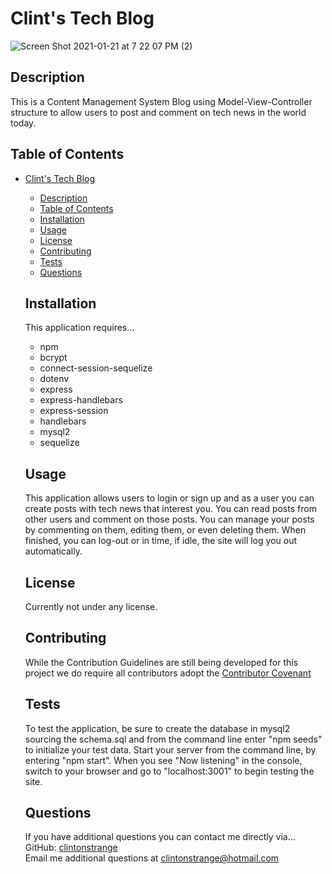 # Clint's Tech Blog

![Screen Shot 2021-01-21 at 7 22 07 PM (2)](https://user-images.githubusercontent.com/71712425/105433525-61d4a700-5c1f-11eb-9839-d1c81765bd9c.png)

## Description

This is a Content Management System Blog using Model-View-Controller structure to allow users to post and comment on tech news in the world today.

## Table of Contents

- [Clint's Tech Blog](#clints-tech-blog)
  - [Description](#description)
  - [Table of Contents](#table-of-contents)
  - [Installation](#installation)
  - [Usage](#usage)
  - [License](#license)
  - [Contributing](#contributing)
  - [Tests](#tests)
  - [Questions](#questions)

  ## Installation

  This application requires...

  - npm
  - bcrypt
  - connect-session-sequelize
  - dotenv
  - express
  - express-handlebars
  - express-session
  - handlebars
  - mysql2
  - sequelize

  ## Usage

  This application allows users to login or sign up and as a user you can create posts with tech news that interest you. You can read posts from other users and comment on those posts. You can manage your posts by commenting on them, editing them, or even deleting them. When finished, you can log-out or in time, if idle, the site will log you out automatically.

  ## License

  Currently not under any license.

  ## Contributing

  While the Contribution Guidelines are still being developed for this project we do require all contributors adopt the [Contributor Covenant](https://www.contributor-covenant.org)

  ## Tests

  To test the application, be sure to create the database in mysql2 sourcing the schema.sql and from the command line enter "npm seeds" to initialize your test data. Start your server from the command line, by entering "npm start". When you see "Now listening" in the console, switch to your browser and go to "localhost:3001" to begin testing the site.

  ## Questions

  If you have additional questions you can contact me directly via...  
  GitHub: [clintonstrange](https://www.github.com/clintonstrange)  
  Email me additional questions at clintonstrange@hotmail.com
